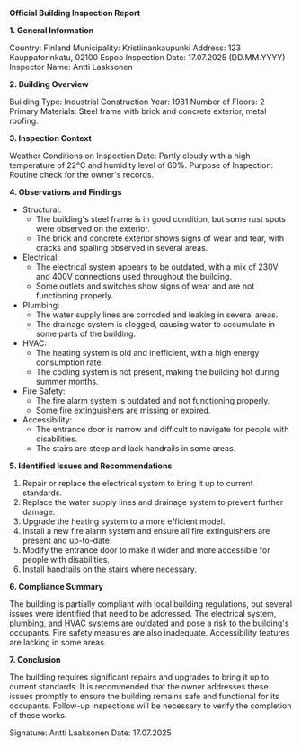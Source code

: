**Official Building Inspection Report**

**1. General Information**

Country: Finland
Municipality: Kristiinankaupunki
Address: 123 Kauppatorinkatu, 02100 Espoo
Inspection Date: 17.07.2025 (DD.MM.YYYY)
Inspector Name: Antti Laaksonen

**2. Building Overview**

Building Type: Industrial
Construction Year: 1981
Number of Floors: 2
Primary Materials: Steel frame with brick and concrete exterior, metal roofing.

**3. Inspection Context**

Weather Conditions on Inspection Date: Partly cloudy with a high temperature of 22°C and humidity level of 60%.
Purpose of Inspection: Routine check for the owner's records.

**4. Observations and Findings**

* Structural:
	+ The building's steel frame is in good condition, but some rust spots were observed on the exterior.
	+ The brick and concrete exterior shows signs of wear and tear, with cracks and spalling observed in several areas.
* Electrical:
	+ The electrical system appears to be outdated, with a mix of 230V and 400V connections used throughout the building.
	+ Some outlets and switches show signs of wear and are not functioning properly.
* Plumbing:
	+ The water supply lines are corroded and leaking in several areas.
	+ The drainage system is clogged, causing water to accumulate in some parts of the building.
* HVAC:
	+ The heating system is old and inefficient, with a high energy consumption rate.
	+ The cooling system is not present, making the building hot during summer months.
* Fire Safety:
	+ The fire alarm system is outdated and not functioning properly.
	+ Some fire extinguishers are missing or expired.
* Accessibility:
	+ The entrance door is narrow and difficult to navigate for people with disabilities.
	+ The stairs are steep and lack handrails in some areas.

**5. Identified Issues and Recommendations**

1. Repair or replace the electrical system to bring it up to current standards.
2. Replace the water supply lines and drainage system to prevent further damage.
3. Upgrade the heating system to a more efficient model.
4. Install a new fire alarm system and ensure all fire extinguishers are present and up-to-date.
5. Modify the entrance door to make it wider and more accessible for people with disabilities.
6. Install handrails on the stairs where necessary.

**6. Compliance Summary**

The building is partially compliant with local building regulations, but several issues were identified that need to be addressed. The electrical system, plumbing, and HVAC systems are outdated and pose a risk to the building's occupants. Fire safety measures are also inadequate. Accessibility features are lacking in some areas.

**7. Conclusion**

The building requires significant repairs and upgrades to bring it up to current standards. It is recommended that the owner addresses these issues promptly to ensure the building remains safe and functional for its occupants. Follow-up inspections will be necessary to verify the completion of these works.

Signature: Antti Laaksonen
Date: 17.07.2025